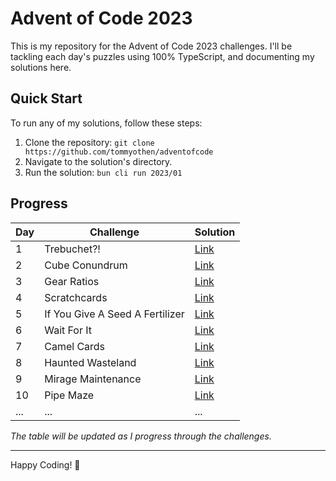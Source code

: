 # Advent of Code 2023

This is my repository for the Advent of Code 2023 challenges. I'll be tackling each day's puzzles using 100% TypeScript, and documenting my solutions here.

## Quick Start

To run any of my solutions, follow these steps:

1. Clone the repository: `git clone https://github.com/tommyothen/adventofcode`
2. Navigate to the solution's directory.
3. Run the solution: `bun cli run 2023/01`

## Progress

| Day | Challenge                       | Solution                                     |
| --- | ------------------------------- | -------------------------------------------- |
| 1   | Trebuchet?!                     | [Link](https://adventofcode.com/2023/day/1)  |
| 2   | Cube Conundrum                  | [Link](https://adventofcode.com/2023/day/2)  |
| 3   | Gear Ratios                     | [Link](https://adventofcode.com/2023/day/3)  |
| 4   | Scratchcards                    | [Link](https://adventofcode.com/2023/day/4)  |
| 5   | If You Give A Seed A Fertilizer | [Link](https://adventofcode.com/2023/day/5)  |
| 6   | Wait For It                     | [Link](https://adventofcode.com/2023/day/6)  |
| 7   | Camel Cards                     | [Link](https://adventofcode.com/2023/day/7)  |
| 8   | Haunted Wasteland               | [Link](https://adventofcode.com/2023/day/8)  |
| 9   | Mirage Maintenance              | [Link](https://adventofcode.com/2023/day/9)  |
| 10  | Pipe Maze                       | [Link](https://adventofcode.com/2023/day/10) |
| ... | ...                             | ...                                          |

_The table will be updated as I progress through the challenges._

---

Happy Coding! 🎄
